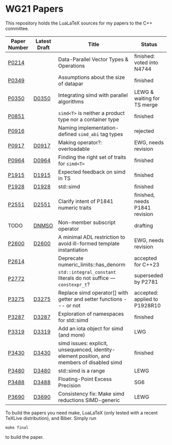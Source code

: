 # WG21 Papers

This repository holds the LuaLaTeX sources for my papers to the C++ committee.

| Paper Number                     | Latest Draft                                       | Title                                     | Status                     |
| -------------------------------- | -------------------------------------------------- | ----------------------------------------- | -------------------------- |
| [P0214](https://wg21.link/p0214) |                                                    | Data-Parallel Vector Types & Operations   | finished: voted into N4744 |
| [P0349](https://wg21.link/p0349) |                                                    | Assumptions about the size of datapar     | finished                   |
| [P0350](https://wg21.link/p0350) | [D0350](https://web-docs.gsi.de/~mkretz/D0350.pdf) | Integrating simd with parallel algorithms | LEWG & waiting for TS merge |
| [P0851](https://wg21.link/p0851) |                                                    | `simd<T>` is neither a product type nor a container type | finished    |
| [P0916](https://wg21.link/p0916) |                                                    | Naming implementation-defined `simd_abi` tag types | rejected          |
| [P0917](https://wg21.link/p0917) | [D0917](https://web-docs.gsi.de/~mkretz/D0917.pdf) | Making operator?: overloadable            | EWG, needs revision        |
| [P0964](https://wg21.link/p0964) | [D0964](https://web-docs.gsi.de/~mkretz/D0964.pdf) | Finding the right set of traits for `simd<T>` | finished               |
| [P1915](https://wg21.link/p1915) | [D1915](https://web-docs.gsi.de/~mkretz/D1915.pdf) | Expected feedback on simd in TS           | finished                   |
| [P1928](https://wg21.link/p1928) | [D1928](https://web-docs.gsi.de/~mkretz/D1928.pdf) | std::simd                                 | finished                   |
| [P2551](https://wg21.link/p2551) | [D2551](https://web-docs.gsi.de/~mkretz/D2551.pdf) | Clarify intent of P1841 numeric traits    | finished, needs P1841 revision |
| TODO                             | [DNMSO](https://web-docs.gsi.de/~mkretz/DNMSO.pdf) | Non-member subscript operator             | drafting                   |
| [P2600](https://wg21.link/p2600) | [D2600](https://web-docs.gsi.de/~mkretz/D2600.pdf) | A minimal ADL restriction to avoid ill-formed template instantiation | EWG, needs revision         |
| [P2614](https://wg21.link/p2614) |                                                    | Deprecate numeric_limits::has_denorm      | accepted for C++23    |
| [P2772](https://wg21.link/p2772) |                                                    | `std::integral_constant` literals do not suffice — `constexpr_t`? | superseded by P2781 |
| [P3275](https://wg21.link/p3275) | [D3275](https://web-docs.gsi.de/~mkretz/D3275.pdf) | Replace simd operator[] with getter and setter functions --- or not | accepted: applied to P1928R10 |
| [P3287](https://wg21.link/p3287) | [D3287](https://web-docs.gsi.de/~mkretz/D3287.pdf) | Exploration of namespaces for std::simd   | finished                   |
| [P3319](https://wg21.link/p3319) | [D3319](https://web-docs.gsi.de/~mkretz/D3319.pdf) | Add an iota object for simd (and more)    | LWG                        |
| [P3430](https://wg21.link/p3430) | [D3430](https://web-docs.gsi.de/~mkretz/D3430.pdf) | simd issues: explicit, unsequenced, identity-element position, and members of disabled simd | finished                   |
| [P3480](https://wg21.link/p3480) | [D3480](https://web-docs.gsi.de/~mkretz/D3480.pdf) | std::simd is a range                      | LEWG                       |
| [P3488](https://wg21.link/p3488) | [D3488](https://web-docs.gsi.de/~mkretz/D3488.pdf) | Floating-Point Excess Precision           | SG6                        |
| [P3690](https://wg21.link/p3690) | [D3690](https://web-docs.gsi.de/~mkretz/D3690.pdf) | Consistency fix: Make simd reductions SIMD-generic | LEWG                       |


To build the papers you need make, LuaLaTeX (only tested with a recent TeXLive distribution), and Biber.
Simply run

    make final

to build the paper.
